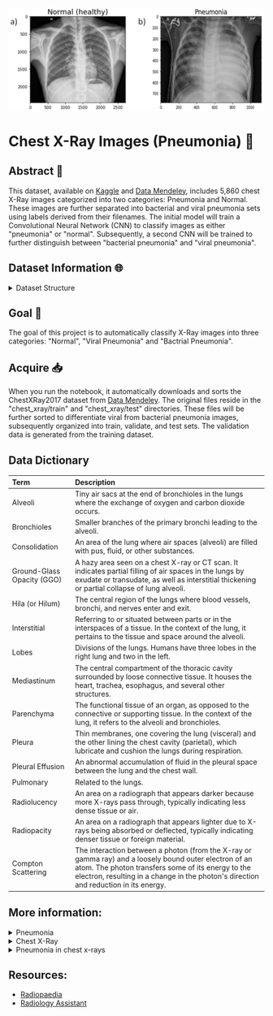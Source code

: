![Cover Photo](chest-xray.png)

# Chest X-Ray Images (Pneumonia) :satellite:

## Abstract :book:

This dataset, available on [Kaggle](https://www.kaggle.com/datasets/paultimothymooney/chest-xray-pneumonia) and [Data Mendeley](https://data.mendeley.com/datasets/rscbjbr9sj/2), includes 5,860 chest X-Ray images categorized into two categories: Pneumonia and Normal. These images are further separated into bacterial and viral pneumonia sets using labels derived from their filenames. The initial model will train a Convolutional Neural Network (CNN) to classify images as either "pneumonia" or "normal". Subsequently, a second CNN will be trained to further distinguish between "bacterial pneumonia" and "viral pneumonia".

## Dataset Information :globe_with_meridians:
<details>
  <summary> Dataset Structure </summary>
The dataset is organized into three primary folders:
- train, validate, and test.

For the first model:
- We will access the subfolders named NORMAL and PNEUMONIA from the chest_xray directory.

For the second model:
- We will access the subfolders named bacterial_pneumonia, viral_pneumonia, and normal from the data directory.

</details>

## Goal :dart:
The goal of this project is to automatically classify X-Ray images into three categories: "Normal", "Viral Pneumonia" and "Bactrial Pneumonia".

## Acquire :inbox_tray:
When you run the notebook, it automatically downloads and sorts the ChestXRay2017 dataset from [Data Mendeley](https://data.mendeley.com/datasets/rscbjbr9sj/2). The original files reside in the "chest_xray/train" and "chest_xray/test" directories. These files will be further sorted to differentiate viral from bacterial pneumonia images, subsequently organized into train, validate, and test sets. The validation data is generated from the training dataset.

## Data Dictionary
| Term                       | Description |
|:---------------------------|:------------|
| Alveoli                    | Tiny air sacs at the end of bronchioles in the lungs where the exchange of oxygen and carbon dioxide occurs. |
| Bronchioles                | Smaller branches of the primary bronchi leading to the alveoli. |
| Consolidation              | An area of the lung where air spaces (alveoli) are filled with pus, fluid, or other substances. |
| Ground-Glass Opacity (GGO) | A hazy area seen on a chest X-ray or CT scan. It indicates partial filling of air spaces in the lungs by exudate or transudate, as well as interstitial thickening or partial collapse of lung alveoli. |
| Hila (or Hilum)            | The central region of the lungs where blood vessels, bronchi, and nerves enter and exit. |
| Interstitial               | Referring to or situated between parts or in the interspaces of a tissue. In the context of the lung, it pertains to the tissue and space around the alveoli. |
| Lobes                      | Divisions of the lungs. Humans have three lobes in the right lung and two in the left. |
| Mediastinum                | The central compartment of the thoracic cavity surrounded by loose connective tissue. It houses the heart, trachea, esophagus, and several other structures. |
| Parenchyma                 | The functional tissue of an organ, as opposed to the connective or supporting tissue. In the context of the lung, it refers to the alveoli and bronchioles. |
| Pleura                     | Thin membranes, one covering the lung (visceral) and the other lining the chest cavity (parietal), which lubricate and cushion the lungs during respiration. |
| Pleural Effusion           | An abnormal accumulation of fluid in the pleural space between the lung and the chest wall. |
| Pulmonary                  | Related to the lungs. |
| Radiolucency               | An area on a radiograph that appears darker because more X-rays pass through, typically indicating less dense tissue or air. |
| Radiopacity                | An area on a radiograph that appears lighter due to X-rays being absorbed or deflected, typically indicating denser tissue or foreign material. |
| Compton Scattering         | The interaction between a photon (from the X-ray or gamma ray) and a loosely bound outer electron of an atom. The photon transfers some of its energy to the electron, resulting in a change in the photon's direction and reduction in its energy.|

## More information:

<details>
    <summary> Pneumonia </summary>
    
Pneumonia is an infection of the air sacs in one or both lungs. The air sacs may fill with fluid or pus (purulent material) which limits their ability to take in oxygen or expel carbon dioxide. A variety of infective agents can cause pneumonia including: bacteria, viruses and fungi. Viral pneumonia is usually mild and goes away on its own but can progress into bacterial pneumonia. Fungi pneumonia is less common. It usually occurs in people with chronic health problems or weakened immune systems and is not identified in this dataset. 

- [Pneumonia](https://medlineplus.gov/pneumonia.html)
- [Viral Pneumonia](https://www.webmd.com/lung/viral-pneumonia)
- [Bacterial Pneumonia](https://www.webmd.com/lung/bacterial-pneumonia)
- [Types of Pneumonia](https://www.webmd.com/lung/pneumonia-types)

[Bronchitis](https://www.healthline.com/health/bronchitis-vs-pneumonia#similarities-differences) is a similar condition which results in inflamed bronchial tubes that usually produce mucus. While bronchitis is often less severe, it can develop into pneumonia.
</details>

<details>
    <summary> Chest X-Ray </summary>
Chest X-rays are employed for various diagnostic purposes, one of which is the detection of pneumonia. The procedure involves positioning a film or sensor on one side of the object (in this case, the chest cavity) and a shielded x-ray source on the opposite side. When the source is briefly activated, it emits high-energy electromagnetic radiation, akin to visible light. This radiation traverses the object and gets captured by the film or sensor. The interaction of X-rays with the film results in its darkening or "exposure".<br>
<br>
As X-rays pass through the body, their trajectory and intensity are influenced by the density of the matter they encounter. This phenomenon is known as Compton Scattering. Denser materials cause more scattering, meaning fewer X-rays reach the film or sensor. Consequently, areas on the film or sensor that absorb abundant X-rays appear black, while those receiving fewer X-rays appear white. This variance is termed contrast, enabling visualization of softer tissues like skin and muscle in darker gray shades and denser substances such as bones and metal in lighter gray tones. In the context of pneumonia, the accumulation of mucus in the lungs will scatter more X-rays, causing the affected regions to appear lighter compared to areas filled predominantly with air.<br>
<br>
For a deeper dive into the interpretation of chest X-rays:<br>
[Radiology Website](https://radiologyassistant.nl/chest/chest-x-ray/lung-disease)

</details>

<details>
    <summary> Pneumonia in chest x-rays </summary>
    
Chest X-rays are not the sole diagnostic tool for pneumonia. They provide a segment of the complete diagnostic picture. Here's how various types of pneumonia can manifest in chest X-rays:

* <details>
    <summary>Viral pneumonia</summary>

    [Viral pneumonia](https://radiopaedia.org/articles/viral-respiratory-tract-infection-1?lang=us) often displays an interstitial pattern on chest X-rays, marked by a delicate reticular (net-like) appearance. This stems from inflammation in the tissue between the air sacs. There might also be indications of peribronchial thickening, yielding a "hazy" or "ground-glass" look in the lungs. Notable viruses causing this manifestation include influenza, respiratory syncytial virus (RSV), and SARS-CoV-2. Although these alterations are typically bilateral and widespread, they tend to be subtler than those seen in bacterial pneumonia.
    
    Image: ![Viral pneumonia](viral-pneumonia.jpg)
    
    Credit: [Case](https://radiopaedia.org/cases/75217?lang=us) courtesy of Joachim Feger
  </details>

* <details>
    <summary>Bacterial pneumonia</summary>

    [Bacterial pneumonia](https://radiopaedia.org/articles/bacterial-pneumonia?lang=us) often results in an alveolar or 'air-space' pattern on chest X-rays. This is characterized by areas of increased opacity (whiteness) indicating consolidation, where the alveoli are filled with inflammatory cells and exudate. The borders of the heart and diaphragm might be obscured in the region of consolidation, a phenomenon known as 'silhouette sign'. The predominant pathogens include Streptococcus pneumoniae, Haemophilus influenzae, and Klebsiella pneumoniae. The consolidation can involve an entire lobe (lobar pneumonia) or appear as patchy areas across multiple lobes.
    
    Image: ![Bacterial pneumonia](bacterial-pneumonia.jpg)
    
    Credit: [Case](https://radiopaedia.org/cases/29090?lang=us) courtesy of Jack Ren
  </details>

* <details>
    <summary>Atypical pneumonia</summary>

    [Atypical pneumonia](https://radiopaedia.org/articles/atypical-pneumonia?lang=us) though similar in presentation to bacterial pneumonia, is induced by different bacterial strains. On X-rays, opacities are predominantly situated near the chest's center, around regions where blood enters and exits the lungs. This pneumonia variant is most frequently contracted outside healthcare facilities, making it prevalent among the general population.
    
    Image: ![Atypical pneumonia](atypical-pneumonia.jpg)
    
    Credit: [Case](https://radiopaedia.org/cases/21993?lang=us) courtesy of Royal Melbourne Hospital Respiratory.
    
  </details>

* <details>
    <summary>Round pneumonia</summary>

    [Round pneumonia](https://radiopaedia.org/articles/round-pneumonia-1?lang=us) is predominantly seen in pediatric patients. They are well defined, rounded opacities that represent regions of infected consolidation. The infective agent in round pneumonia is bacterial. The leading bacterial cause is streptococcus pneumoniae. It shows up on X-rays as a round-ish opacity, distinct from the surrounding tissue. Most cases occur in the upper parts of the lungs' lower lobes.

    Image: ![Round Pneumonia](round-pneumonia.jpeg)

    [Video](https://youtu.be/taImIMRBLFk) describing what to look for in the chest x-ray.
  
    Credit:
    
    [Case](https://radiopaedia.org/cases/round-pneumonia-23?lang=us) courtesy of Ryan Thibodeau

  </details>

* <details>
    <summary>Cavitating pneumonia</summary>

    [Cavitating pneumonia](https://radiopaedia.org/articles/cavitating-pneumonia?lang=us) is a rare complication and associated with severe illness. Pediatric cases are most commonly caused by Streptococcus pneumoniae. It shows up on X-rays as darker spots or 'holes' that appear over the regular lung tissue. These darker spots indicate areas where the lung tissue has been damaged or lost due to the infection.

    Image: ![Cavitating Pneumonia](cavitating-pneumonia.jpg)

    [Video](https://www.youtube.com/watch?v=jtwOSdAH5sM)
    
    Credit:

    [Case](https://radiopaedia.org/cases/54686?lang=us) courtesy of Callum Smith
  </details>

* <details>
    <summary>Hemorrhagic pneumonia</summary>

    [Hemorrhagic pneumonia](https://radiopaedia.org/articles/haemorrhagic-pneumonia?lang=us) is a severe form of pneumonia where bleeding occurs within the lung parenchyma. On chest X-rays, it can manifest as areas of increased opacity, similar to consolidations seen in bacterial pneumonia. However, the distinct feature is the rapid progression and the presence of a dense, 'ground-glass' appearance indicating blood filling the alveoli. The areas of hemorrhage can be widespread or focal. Common pathogens causing hemorrhagic pneumonia include Staphylococcus aureus, especially the MRSA strain, and Klebsiella pneumoniae. It's essential to identify and treat this type swiftly due to its potential for rapid deterioration.
    
    *No available image.*

  </details>

</details>


## Resources:

- [Radiopaedia](https://radiopaedia.org/?lang=us)
- [Radiology Assistant](https://radiologyassistant.nl/)


